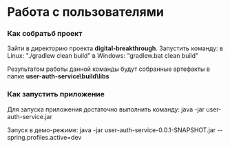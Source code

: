 # Работа с пользователями

### Как собратьб проект

Зайти в директорию проекта **digital-breakthrough**.
Запустить команду:
 в Linux: "./gradlew clean build"
 в Windows: "gradlew.bat clean build"

Результатом работы данной команды будут собранные артефакты в папке
 **user-auth-service\build\libs** 

### Как запустить приложение

Для запуска приложения достаточно выполнить команду:
java -jar user-auth-service.jar

Запуск в демо-режиме:
java -jar user-auth-service-0.0.1-SNAPSHOT.jar --spring.profiles.active=dev 
